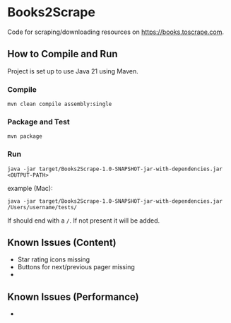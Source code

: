 # Books2Scrape

Code for scraping/downloading resources on https://books.toscrape.com.

## How to Compile and Run

Project is set up to use Java 21 using Maven. 

### Compile
`mvn clean compile assembly:single`

### Package and Test

`mvn package`

### Run

`java -jar target/Books2Scrape-1.0-SNAPSHOT-jar-with-dependencies.jar <OUTPUT-PATH>`

example (Mac):

`java -jar target/Books2Scrape-1.0-SNAPSHOT-jar-with-dependencies.jar /Users/username/tests/`

If <OUTPUT-PATH> should end with a `/`. If not present it will be added. 

## Known Issues (Content)

- Star rating icons missing
- Buttons for next/previous pager missing
- 

## Known Issues (Performance)

- 
